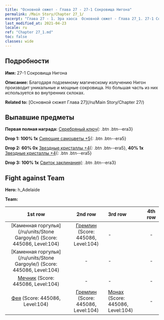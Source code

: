 ```yaml
---
title: "Основной сюжет - Глава 27 - 27-1 Сокровища Нигона"
permalink: /Main Story/Chapter 27_1/
excerpt: "Глава 27 - 1. Эра хаоса  Основной сюжет - Глава 27_1. 27-1 Сокровища Нигона"
last_modified_at: 2021-04-23
locale: ru
ref: "Chapter 27_1.md"
toc: false
classes: wide
---
```


## Подробности

 **Имя:** 27-1 Сокровища Нигона

 **Описание:** Благодаря подземному магическому излучению Нигон производит уникальные и мощные сокровища. Но большая часть из них используется во внутренних склоках.

 **Related to:** [Основной сюжет Глава 27](/ru/Main Story/Chapter 27/)

## Выпавшие предметы

 **Первая полная награда:** [Серебряный ключ](/ItemsRU/con_693/){: .btn .btn--era3}

 **Drop 1:** **100% 1x** [Сияющие самоцветы +5](/ItemsRU/mat_100/){: .btn .btn--era5}

 **Drop 2:** **60% 0x** [Звездные кристаллы +4](/ItemsRU/mat_94/){: .btn .btn--era5}, **40% 1x** [Звездные кристаллы +4](/ItemsRU/mat_94/){: .btn .btn--era5}

 **Drop 3:** **100% 1x** [Свиток заклинания](/ItemsRU/con_694/){: .btn .btn--era3}


## Fight against Team
 **Hero:** h_Adelaide

 **Team:**


  | 1st row | 2nd row | 3rd row | 4th row |
  |:----:|:----:|:----|:----:|
  | [Каменная горгулья](/ru/units/Stone Gargoyle/) (Score: 445086, Level:104)  | [Гремлин](/ru/units/Gremlin/) (Score: 445086, Level:104)  | - | - |
  | [Каменная горгулья](/ru/units/Stone Gargoyle/) (Score: 445086, Level:104)  | - | - | - |
  | [Мечник](/ru/units/Swordsman/) (Score: 445086, Level:104)  | - | - | - |
  | [Фея](/ru/units/Sprite/) (Score: 445086, Level:104)  | [Гремлин](/ru/units/Gremlin/) (Score: 445086, Level:104)  | [Монах](/ru/units/Monk/) (Score: 445086, Level:104)  | - |


